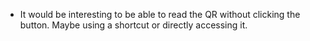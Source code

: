 - It would be interesting to be able to read the QR without clicking the
  button. Maybe using a shortcut or directly accessing it.
